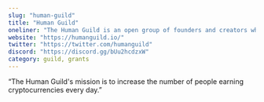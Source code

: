 ```yaml
---
slug: "human-guild"
title: "Human Guild"
oneliner: "The Human Guild is an open group of founders and creators who believe everyone should be able to earn what they need in order to do what they love."
website: "https://humanguild.io/"
twitter: "https://twitter.com/humanguild"
discord: "https://discord.gg/bUu2hcdzxW"
category: guild, grants
---
```


“The Human Guild's mission is to increase the number of people earning cryptocurrencies every day.”

